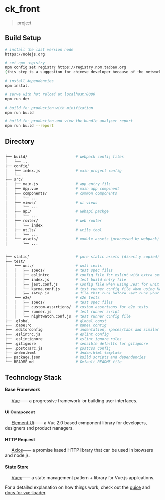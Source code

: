 # ck_front

>  project

## Build Setup

``` bash
# install the last version node 
https://nodejs.org

# set npm registry 
npm config set registry https://registry.npm.taobao.org
(this step is a suggestion for chinese developer because of the network limitation)

# install dependencies
npm install

# serve with hot reload at localhost:8080
npm run dev

# build for production with minification
npm run build

# build for production and view the bundle analyzer report
npm run build --report
```
## Directory
``` bash

├── build/                      # webpack config files
│   └── ...
├── config/
│   ├── index.js                # main project config
│   └── ...
├── src/
│   ├── main.js                 # app entry file
│   ├── App.vue                 # main app component
│   ├── components/             # common components
│   │   └── ...
│   ├── views/                  # ui views
│   │   └── ...
│   ├── api/                    # webapi packge
│   │   └── ...
│   ├── router/                 # web router
│   │   └── index
│   ├── utils/                  # utils tool
│   │   └── ...
│   └── assets/                 # module assets (processed by webpack)
│       └── ...


├── static/                     # pure static assets (directly copied)
├── test/
│   └── unit/                   # unit tests
│   │   ├── specs/              # test spec files
│   │   ├── eslintrc            # config file for eslint with extra settings only for unit tests
│   │   ├── index.js            # test build entry file
│   │   ├── jest.conf.js        # Config file when using Jest for unit tests
│   │   └── karma.conf.js       # test runner config file when using Karma for unit tests
│   │   ├── setup.js            # file that runs before Jest runs your unit tests
│   └── e2e/                    # e2e tests
│   │   ├── specs/              # test spec files
│   │   ├── custom-assertions/  # custom assertions for e2e tests
│   │   ├── runner.js           # test runner script
│   │   └── nightwatch.conf.js  # test runner config file
├── .global                     # global const
├── .babelrc                    # babel config
├── .editorconfig               # indentation, spaces/tabs and similar settings for your editor
├── .eslintrc.js                # eslint config
├── .eslintignore               # eslint ignore rules
├── .gitignore                  # sensible defaults for gitignore
├── .postcssrc.js               # postcss config
├── index.html                  # index.html template
├── package.json                # build scripts and dependencies
└── README.md                   # Default README file
```
## Technology Stack

#### Base Framework
&ensp;&ensp;&ensp;[Vue](https://cn.vuejs.org/v2/guide/)—— a progressive framework for building user interfaces.
#### UI Component
&ensp;&ensp;&ensp;[Element-Ui](http://wenku.baidu.com/view/23cc1a6527d3240c8447efbf.html)—— a Vue 2.0 based component library for developers, designers and product managers.
#### HTTP Request
&ensp;&ensp;&ensp;[Axios](https://www.kancloud.cn/yunye/axios/234845)—— a promise based HTTP library that can be used in browsers and node.js.
#### State Store
&ensp;&ensp;&ensp;[Vuex](https://vuex.vuejs.org/)—— a state management pattern + library for Vue.js applications.

For a detailed explanation on how things work, check out the [guide](http://vuejs-templates.github.io/webpack/) and [docs for vue-loader](http://vuejs.github.io/vue-loader).
